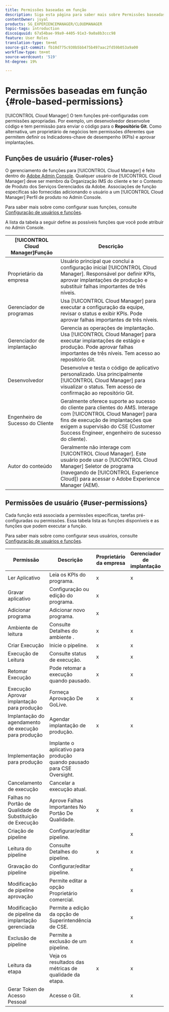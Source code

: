 ```yaml
---
title: Permissões baseadas em função
description: Siga esta página para saber mais sobre Permissões baseadas em funções.
contentOwner: jsyal
products: SG_EXPERIENCEMANAGER/CLOUDMANAGER
topic-tags: introduction
discoiquuid: 67a54bae-99a9-4405-91e3-9a0a8b3ccc98
feature: User Roles
translation-type: tm+mt
source-git-commit: fb10d775c930b5bb475b497aac2fd59b053a9a00
workflow-type: tm+mt
source-wordcount: '519'
ht-degree: 19%

---
```



# Permissões baseadas em função {#role-based-permissions}

[!UICONTROL Cloud Manager] O tem funções pré-configuradas com permissões apropriadas. Por exemplo, um desenvolvedor desenvolve código e tem permissão para enviar o código para o **Repositório Git**. Como alternativa, um proprietário de negócios tem permissões diferentes que permitem definir os Indicadores-chave de desempenho (KPIs) e aprovar implantações.

## Funções de usuário {#user-roles}

O gerenciamento de funções para [!UICONTROL Cloud Manager] é feito dentro do [Adobe Admin Console](https://helpx.adobe.com/br/enterprise/using/admin-console.html). Qualquer usuário de [!UICONTROL Cloud Manager] deve ser membro da Organização IMS do cliente e ter o Contexto de Produto dos Serviços Gerenciados da Adobe. Associações de função específicas são fornecidas adicionando o usuário a um [!UICONTROL Cloud Manager] Perfil de produto no Admin Console.

Para saber mais sobre como configurar suas funções, consulte [Configuração de usuários e funções](setting-up-users-and-roles.md).

A lista da tabela a seguir define as possíveis funções que você pode atribuir no Admin Console.

| **[!UICONTROL Cloud Manager]Função** | **Descrição** |
|---|---|
| Proprietário da empresa | Usuário principal que conclui a configuração inicial [!UICONTROL Cloud Manager]. Responsável por definir KPIs, aprovar implantações de produção e substituir falhas importantes de três níveis. |
| Gerenciador de programas | Usa [!UICONTROL Cloud Manager] para executar a configuração da equipe, revisar o status e exibir KPIs. Pode aprovar falhas importantes de três níveis. |
| Gerenciador de implantação | Gerencia as operações de implantação. Usa [!UICONTROL Cloud Manager] para executar implantações de estágio e produção. Pode aprovar falhas importantes de três níveis. Tem acesso ao repositório Git. |
| Desenvolvedor | Desenvolve e testa o código de aplicativo personalizado. Usa principalmente [!UICONTROL Cloud Manager] para visualizar o status. Tem acesso de confirmação ao repositório Git. |
| Engenheiro de Sucesso do Cliente | Geralmente oferece suporte ao sucesso do cliente para clientes do AMS. Interage com [!UICONTROL Cloud Manager] para fins de execução de implantações que exigem a supervisão do CSE (Customer Success Engineer, engenheiro de sucesso do cliente). |
| Autor do conteúdo | Geralmente não interage com [!UICONTROL Cloud Manager]. Este usuário pode usar o [!UICONTROL Cloud Manager] Seletor de programa (navegando de [!UICONTROL Experience Cloud]) para acessar o Adobe Experience Manager (AEM). |

## Permissões de usuário {#user-permissions}

Cada função está associada a permissões específicas, tarefas pré-configuradas ou permissões. Essa tabela lista as funções disponíveis e as funções que podem executar a função.

Para saber mais sobre como configurar seus usuários, consulte [Configuração de usuários e funções](setting-up-users-and-roles.md).

| Permissão | Descrição | Proprietário da empresa | Gerenciador de implantação | Gerenciador de programas | Desenvolvedor | CSE |
|--- |--- |--- |--- |--- |--- |--- |
| Ler Aplicativo | Leia os KPIs do programa. | x | x | x | x | x |
| Gravar aplicativo | Configuração ou edição do programa. | x |  |  |  |  |
| Adicionar programa | Adicionar novo programa. | x |  |  |  |  |
| Ambiente de leitura | Consulte Detalhes do ambiente . | x | x | x | x | x |
| Criar Execução | Inicie o pipeline. | x | x | x |  |  |
| Execução de Leitura | Consulte status de execução. | x | x | x | x | x |
| Retomar Execução | Pode retomar a execução quando pausado. | x | x | x |  | x |
| Execução Aprovar implantação para produção | Forneça Aprovação De GoLive. | x | x | x |  |  |
| Implantação do agendamento de execução para produção | Agendar implantação de produção. | x | x | x |  | x |
| Implementação para produção | Implante o aplicativo para produção quando pausado para CSE Oversight. |  |  |  |  | x |
| Cancelamento de execução | Cancelar a execução atual. |  |  | x |  |  |
| Falhas no Portão de Qualidade de Substituição de Execução | Aprove Falhas Importantes No Portão De Qualidade. | x | x | x |  |  |
| Criação de pipeline | Configurar/editar pipeline. |  | x |  |  |  |
| Leitura do pipeline | Consulte Detalhes do pipeline. | x | x | x | x | x |
| Gravação do pipeline | Configurar/editar pipeline. |  | x |  |  |  |
| Modificação de pipeline aprovação | Permite editar a opção Proprietário comercial. |  | x |  |  |  |
| Modificação de pipeline da implantação gerenciada | Permite a edição da opção de Superintendência de CSE. |  | x |  |  |  |
| Exclusão de pipeline | Permite a exclusão de um pipeline. |  | x |  |  |  |
| Leitura da etapa | Veja os resultados das métricas de qualidade da etapa. | x | x | x | x | x |
| Gerar Token de Acesso Pessoal | Acesse o Git. |  | x |  | x |  |


